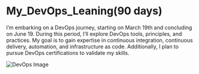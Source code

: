 # My_DevOps_Leaning(90 days)
I’m embarking on a DevOps journey, starting on March 19th and concluding on June 19. During this period, I’ll explore DevOps tools, principles, and practices. My goal is to gain expertise in continuous integration, continuous delivery, automation, and infrastructure as code. Additionally, I plan to pursue DevOps certifications to validate my skills.

![DevOps Image](https://media.istockphoto.com/id/1404020923/vector/devops-banner-concept-has-8-steps-to-analyze-such-as-plan-code-build-operate-deploy-test.jpg?s=612x612&w=0&k=20&c=KJ90yfWIP3lELbmiTS2Furjv_IOSHrTDYqz-BWhkerU=)
